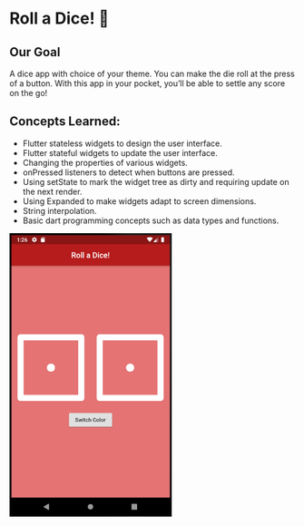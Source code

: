 # Roll a Dice! 🎲

## Our Goal

A dice app with choice of your theme. You can make the die roll at the press of a button. With this app in your pocket, you’ll be able to settle any score on the go!

## Concepts Learned:

- Flutter stateless widgets to design the user interface.
- Flutter stateful widgets to update the user interface.
- Changing the properties of various widgets.
- onPressed listeners to detect when buttons are pressed.
- Using setState to mark the widget tree as dirty and requiring update on the next render.
- Using Expanded to make widgets adapt to screen dimensions.
- String interpolation.
- Basic dart programming concepts such as data types and functions.

<img src='readme/app.PNG' height = 500>
